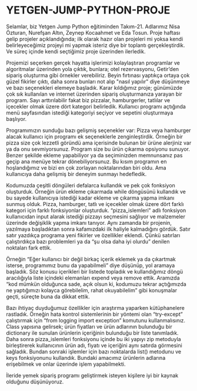 # YETGEN-JUMP-PYTHON-PROJE
Selamlar, biz Yetgen Jump Python eğitiminden Takım-21. Adlarımız Nisa Özturan, Nurefşan Altın, Zeynep Kocaahmet ve Eda Tosun. Proje haftası gelip projeler açıklandığında; ilk olarak hazır olan projeleri mi yoksa kendi belirleyeceğimiz projeyi mi yapmak isteriz diye bir toplantı gerçekleştirdik. Ve süreç içinde kendi seçtiğimiz proje üzerinden ilerledik.

Projemizi seçerken gerçek hayatta işlerimizi kolaylaştıran programlar ve algoritmalar üzerinden yola çıktık, bunlara; otel rezervasyonu, Getir’den sipariş oluşturma gibi örnekler verebiliriz. Beyin fırtınası yaptıkça ortaya çok güzel fikirler çıktı, daha sonra bunları not alıp "nasıl yapılır" diye düşünmeye ve bazı seçenekleri elemeye başladık. Karar kıldığımız proje; günümüzde çok sık kullanılan ve internet üzerinden sipariş oluşturmanıza yarayan bir program. Sayı arttırılabilir fakat biz pizzalar, hamburgerler, tatlılar ve içecekler olmak üzere dört kategori belirledik. Kullanıcı programı açtığında menü sayfasından istediği kategoriyi seçiyor ve sepetini oluşturmaya başlıyor.

Programımızın sunduğu bazı gelişmiş seçenekler var: Pizza veya hamburger alacak kullanıcı için programı ek seçeneklerle zenginleştirdik. Örneğin bir pizza size çok lezzetli göründü ama içerisinde bulunan bir ürüne alerjiniz var ya da onu sevmiyorsunuz. Program size bu ürün çıkarma opsiyonu sunuyor. Benzer şekilde ekleme yapabiliyor ya da seçiminizden memnunsanız pas geçip ana menüye tekrar dönebiliyorsunuz. Bu kısım programın en hoşlandığımız ve bizi en çok zorlayan noktalarından biri oldu. Ama kullanıcıya daha gelişmiş bir deneyim sunmayı hedefledik.

Kodumuzda çeşitli döngüleri defalarca kullandık ve pek çok fonksiyon oluşturduk. Örneğin ürün ekleme çıkarmada while döngüsünü kullandık ve bu sayede kullanıcıya istediği kadar ekleme ve çıkarma yapma imkanı sunmuş olduk. Pizza, hamburger, tatlı ve içecekler olmak üzere dört farklı kategori için farklı fonksiyonlar oluşturduk. “pizza_islemleri" adlı fonksiyon kullanıcıdan input alarak istediği pizzayı seçmesini sağlıyor ve malzemeler üzerinde değişiklik yapma imkanı tanıyor.
Aynı zamanda bir projenin, yazılmaya başladıktan sonra kafamızdaki ilk haliyle kalmadığını gördük. Satır satır yazdıkça programa yeni fikirler ve özellikler eklendi. Çünkü satırları çalıştırdıkça bazı problemleri ya da “şu olsa daha iyi olurdu” denilen noktaları fark ettik.

Örneğin “Eğer kullanıcı bir değil birkaç içerik eklemek ya da çıkartmak isterse, programımız bunu da yapabilmeli” diye düşünüp, yol aramaya başladık. Söz konusu içerikleri bir listede topladık ve kullandığımız döngü aracılığıyla liste içindeki elemanları expend veya remove ettik.
Aramızda “kod mümkün olduğunca sade, açık olsun ki, kodumuzu tekrar açtığımızda ne yaptığımızı kolayca görebilelim, rahat okuyabilelim” gibi konuşmalar geçti, süreçte buna da dikkat ettik.

Bazı ihtiyaç duyduğumuz özellikler için araştırma yaparken kütüphanelere rastladık. Örneğin hata kontrol sistemlerinin bir yöntemi olan “try-except” çalıştırmak için “from logging import exception” komutunu kullanmalısınız.
Class yapısına gelirsek; ürün fiyatları ve ürün adlarının bulunduğu bir dictionary ile sunulan ürünlerin içeriğinin bulunduğu bir liste tanımladık. Daha sonra pizza_islemleri fonksiyonu içinde bu iki yapıyı zip metoduyla birleştirerek kullanıcının ürün adı, fiyatı ve içeriğini aynı satırda görmesini sağladık.
Bundan sonraki işlemler için bazı noktalarda list() metodunu ve keys fonksiyonunu kullandık. Bundaki amacımız ürünlerin adlarına erişebilmek ve onlar üzerinde işlem yapabilmekti.

İleride yemek sipariş programı geliştirmek isteyen kişilere iyi bir kaynak olduğunu düşünüyoruz.
